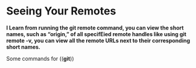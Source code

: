 # Seeing Your Remotes
**I Learn from running the git remote command, you can view the short names, such as “origin,” of all specifEied remote handles
like using git remote -v, you can view all the remote URLs next to their corresponding short names.**

 Some commands for ((**git**))
 

